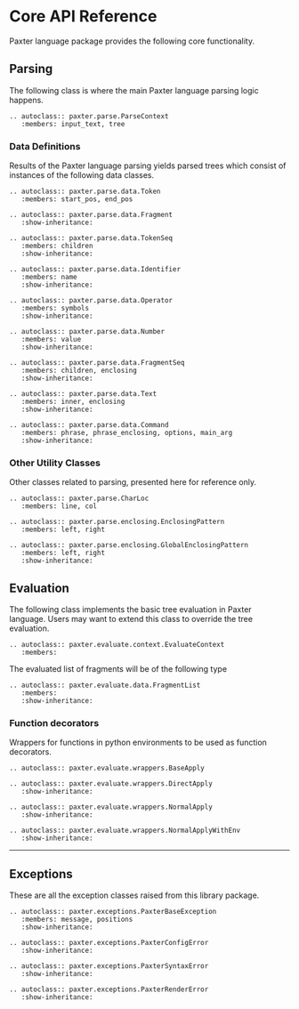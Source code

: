 # Core API Reference

Paxter language package provides the following core functionality.

## Parsing

The following class is where the main Paxter language parsing logic happens.

```{eval-rst}
.. autoclass:: paxter.parse.ParseContext
   :members: input_text, tree
```

### Data Definitions

Results of the Paxter language parsing yields parsed trees
which consist of instances of the following data classes.

```{eval-rst}
.. autoclass:: paxter.parse.data.Token
   :members: start_pos, end_pos
 
.. autoclass:: paxter.parse.data.Fragment
   :show-inheritance:

.. autoclass:: paxter.parse.data.TokenSeq
   :members: children
   :show-inheritance:

.. autoclass:: paxter.parse.data.Identifier
   :members: name
   :show-inheritance:

.. autoclass:: paxter.parse.data.Operator
   :members: symbols
   :show-inheritance:

.. autoclass:: paxter.parse.data.Number
   :members: value
   :show-inheritance:

.. autoclass:: paxter.parse.data.FragmentSeq
   :members: children, enclosing
   :show-inheritance:

.. autoclass:: paxter.parse.data.Text
   :members: inner, enclosing
   :show-inheritance:

.. autoclass:: paxter.parse.data.Command
   :members: phrase, phrase_enclosing, options, main_arg
   :show-inheritance:
```

### Other Utility Classes

Other classes related to parsing,
presented here for reference only.

```{eval-rst}
.. autoclass:: paxter.parse.CharLoc
   :members: line, col

.. autoclass:: paxter.parse.enclosing.EnclosingPattern
   :members: left, right

.. autoclass:: paxter.parse.enclosing.GlobalEnclosingPattern
   :members: left, right
   :show-inheritance:
```

## Evaluation

The following class implements the basic tree evaluation in Paxter language.
Users may want to extend this class to override the tree evaluation.

```{eval-rst}
.. autoclass:: paxter.evaluate.context.EvaluateContext
   :members:
```

The evaluated list of fragments will be of the following type

```{eval-rst}
.. autoclass:: paxter.evaluate.data.FragmentList
   :members:
   :show-inheritance:
```

### Function decorators

Wrappers for functions in python environments
to be used as function decorators.

```{eval-rst}
.. autoclass:: paxter.evaluate.wrappers.BaseApply

.. autoclass:: paxter.evaluate.wrappers.DirectApply
   :show-inheritance:

.. autoclass:: paxter.evaluate.wrappers.NormalApply
   :show-inheritance:

.. autoclass:: paxter.evaluate.wrappers.NormalApplyWithEnv
   :show-inheritance:
```

----

## Exceptions

These are all the exception classes raised from this library package.

```{eval-rst}
.. autoclass:: paxter.exceptions.PaxterBaseException
   :members: message, positions
   :show-inheritance:

.. autoclass:: paxter.exceptions.PaxterConfigError
   :show-inheritance:

.. autoclass:: paxter.exceptions.PaxterSyntaxError
   :show-inheritance:

.. autoclass:: paxter.exceptions.PaxterRenderError
   :show-inheritance:
```
